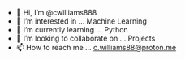 - 👋 Hi, I’m @cwilliams888
- 👀 I’m interested in ... Machine Learning
- 🌱 I’m currently learning ... Python
- 💞️ I’m looking to collaborate on ... Projects
- 📫 How to reach me ... c.williams88@proton.me 

<!---
cwilliams888/cwilliams888 is a ✨ special ✨ repository because its `README.md` (this file) appears on your GitHub profile.
You can click the Preview link to take a look at your changes.
--->
